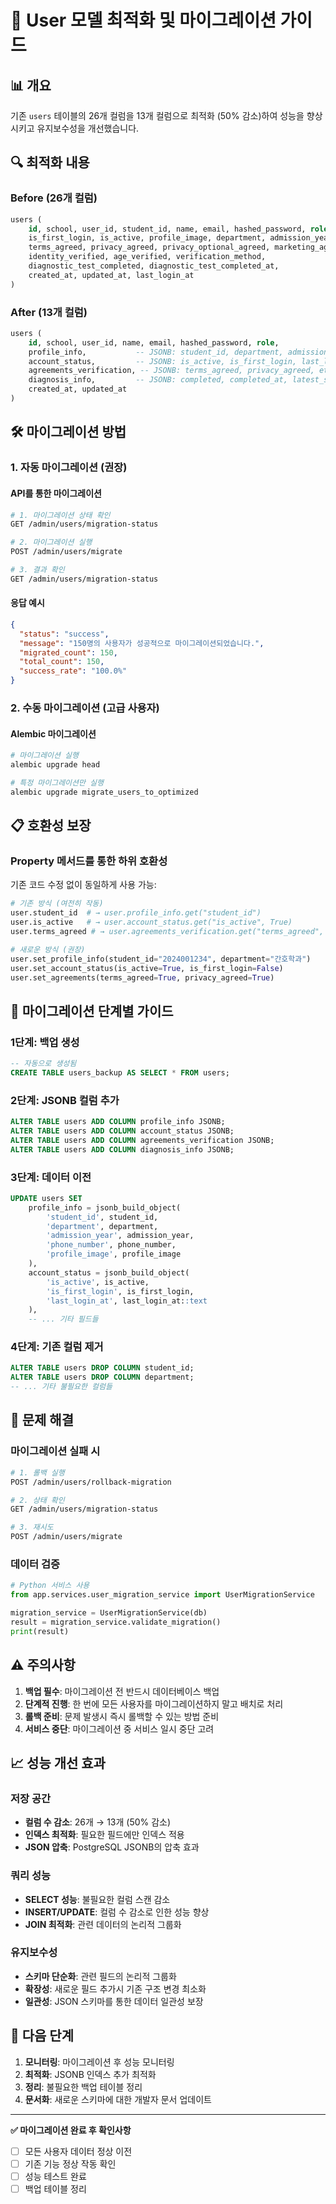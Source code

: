 # 🔄 User 모델 최적화 및 마이그레이션 가이드

## 📊 개요

기존 `users` 테이블의 26개 컬럼을 13개 컬럼으로 최적화 (50% 감소)하여 성능을 향상시키고 유지보수성을 개선했습니다.

## 🔍 최적화 내용

### Before (26개 컬럼)
```sql
users (
    id, school, user_id, student_id, name, email, hashed_password, role,
    is_first_login, is_active, profile_image, department, admission_year, phone_number,
    terms_agreed, privacy_agreed, privacy_optional_agreed, marketing_agreed,
    identity_verified, age_verified, verification_method,
    diagnostic_test_completed, diagnostic_test_completed_at,
    created_at, updated_at, last_login_at
)
```

### After (13개 컬럼)
```sql
users (
    id, school, user_id, name, email, hashed_password, role,
    profile_info,           -- JSONB: student_id, department, admission_year, phone_number, profile_image
    account_status,         -- JSONB: is_active, is_first_login, last_login_at
    agreements_verification, -- JSONB: terms_agreed, privacy_agreed, etc, identity_verified, etc
    diagnosis_info,         -- JSONB: completed, completed_at, latest_score, test_count
    created_at, updated_at
)
```

## 🛠️ 마이그레이션 방법

### 1. 자동 마이그레이션 (권장)

#### API를 통한 마이그레이션
```bash
# 1. 마이그레이션 상태 확인
GET /admin/users/migration-status

# 2. 마이그레이션 실행
POST /admin/users/migrate

# 3. 결과 확인
GET /admin/users/migration-status
```

#### 응답 예시
```json
{
  "status": "success",
  "message": "150명의 사용자가 성공적으로 마이그레이션되었습니다.",
  "migrated_count": 150,
  "total_count": 150,
  "success_rate": "100.0%"
}
```

### 2. 수동 마이그레이션 (고급 사용자)

#### Alembic 마이그레이션
```bash
# 마이그레이션 실행
alembic upgrade head

# 특정 마이그레이션만 실행
alembic upgrade migrate_users_to_optimized
```

## 📋 호환성 보장

### Property 메서드를 통한 하위 호환성
기존 코드 수정 없이 동일하게 사용 가능:

```python
# 기존 방식 (여전히 작동)
user.student_id  # → user.profile_info.get("student_id")
user.is_active   # → user.account_status.get("is_active", True)
user.terms_agreed # → user.agreements_verification.get("terms_agreed", False)

# 새로운 방식 (권장)
user.set_profile_info(student_id="2024001234", department="간호학과")
user.set_account_status(is_active=True, is_first_login=False)
user.set_agreements(terms_agreed=True, privacy_agreed=True)
```

## 🔄 마이그레이션 단계별 가이드

### 1단계: 백업 생성
```sql
-- 자동으로 생성됨
CREATE TABLE users_backup AS SELECT * FROM users;
```

### 2단계: JSONB 컬럼 추가
```sql
ALTER TABLE users ADD COLUMN profile_info JSONB;
ALTER TABLE users ADD COLUMN account_status JSONB;
ALTER TABLE users ADD COLUMN agreements_verification JSONB;
ALTER TABLE users ADD COLUMN diagnosis_info JSONB;
```

### 3단계: 데이터 이전
```sql
UPDATE users SET 
    profile_info = jsonb_build_object(
        'student_id', student_id,
        'department', department,
        'admission_year', admission_year,
        'phone_number', phone_number,
        'profile_image', profile_image
    ),
    account_status = jsonb_build_object(
        'is_active', is_active,
        'is_first_login', is_first_login,
        'last_login_at', last_login_at::text
    ),
    -- ... 기타 필드들
```

### 4단계: 기존 컬럼 제거
```sql
ALTER TABLE users DROP COLUMN student_id;
ALTER TABLE users DROP COLUMN department;
-- ... 기타 불필요한 컬럼들
```

## 🔧 문제 해결

### 마이그레이션 실패 시
```bash
# 1. 롤백 실행
POST /admin/users/rollback-migration

# 2. 상태 확인
GET /admin/users/migration-status

# 3. 재시도
POST /admin/users/migrate
```

### 데이터 검증
```python
# Python 서비스 사용
from app.services.user_migration_service import UserMigrationService

migration_service = UserMigrationService(db)
result = migration_service.validate_migration()
print(result)
```

## ⚠️ 주의사항

1. **백업 필수**: 마이그레이션 전 반드시 데이터베이스 백업
2. **단계적 진행**: 한 번에 모든 사용자를 마이그레이션하지 말고 배치로 처리
3. **롤백 준비**: 문제 발생시 즉시 롤백할 수 있는 방법 준비
4. **서비스 중단**: 마이그레이션 중 서비스 일시 중단 고려

## 📈 성능 개선 효과

### 저장 공간
- **컬럼 수 감소**: 26개 → 13개 (50% 감소)
- **인덱스 최적화**: 필요한 필드에만 인덱스 적용
- **JSON 압축**: PostgreSQL JSONB의 압축 효과

### 쿼리 성능
- **SELECT 성능**: 불필요한 컬럼 스캔 감소
- **INSERT/UPDATE**: 컬럼 수 감소로 인한 성능 향상
- **JOIN 최적화**: 관련 데이터의 논리적 그룹화

### 유지보수성
- **스키마 단순화**: 관련 필드의 논리적 그룹화
- **확장성**: 새로운 필드 추가시 기존 구조 변경 최소화
- **일관성**: JSON 스키마를 통한 데이터 일관성 보장

## 🎯 다음 단계

1. **모니터링**: 마이그레이션 후 성능 모니터링
2. **최적화**: JSONB 인덱스 추가 최적화
3. **정리**: 불필요한 백업 테이블 정리
4. **문서화**: 새로운 스키마에 대한 개발자 문서 업데이트

---

**✅ 마이그레이션 완료 후 확인사항**
- [ ] 모든 사용자 데이터 정상 이전
- [ ] 기존 기능 정상 작동 확인
- [ ] 성능 테스트 완료
- [ ] 백업 테이블 정리 